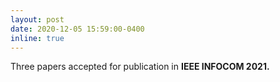 ```yaml
---
layout: post
date: 2020-12-05 15:59:00-0400
inline: true
---
```


Three papers accepted for publication in <strong>IEEE INFOCOM 2021.</strong>

